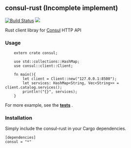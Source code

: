 ## consul-rust (Incomplete implement)

[![Build Status](https://travis-ci.org/youngking/consul-rust.svg)](https://travis-ci.org/youngking/consul-rust)
[![](https://img.shields.io/crates/v/consul.svg)](https://crates.io/crates/consul)



Rust client libray for [Consul](http://consul.io/) HTTP API

### Usage

```
    extern crate consul;

    use std::collections::HashMap;
    use consul::client::Client;

    fn main(){
        let client = Client::new("127.0.0.1:8500");
        let services: HashMap<String, Vec<String>> = client.catalog.services();
        println!("{}", services);
    }
```


For more example, see the **[tests](https://github.com/youngking/consul-rust/blob/master/src/test/basic.rs)** .

### Installation

Simply include the consul-rust in your Cargo dependencies.

```
[dependencies]
consul = "*"
```
